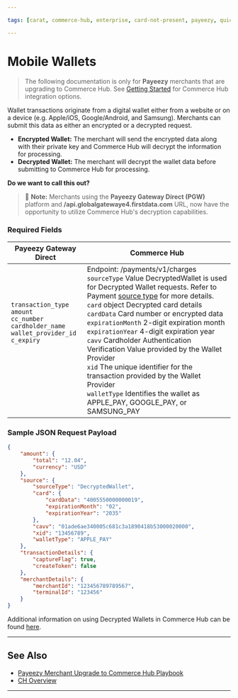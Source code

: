 ```yaml
---

tags: [carat, commerce-hub, enterprise, card-not-present, payeezy, quick-keys, batch-upload]

---
```


# Mobile Wallets

<!-- theme: danger -->
>  The following documentation is only for **Payeezy** merchants that are upgrading to Commerce Hub. See [Getting Started](?path=docs/Getting-Started/Getting-Started-General.md) for Commerce Hub integration options.

Wallet transactions originate from a digital wallet either from a website or on a device (e.g. Apple/iOS, Google/Android, and Samsung). Merchants can submit this data as either an encrypted or a decrypted request.

- **Encrypted Wallet:** The merchant will send the encrypted data along with their private key and Commerce Hub will decrypt the information for processing.
- **Decrypted Wallet:** The merchant will decrypt the wallet data before submitting to Commerce Hub for processing.

**Do we want to call this out?**
> :memo: **Note:** Merchants using the **Payeezy Gateway Direct (PGW)** platform and **/api.globalgatewaye4.firstdata.com** URL, now have the opportunity to utilize Commerce Hub's decryption capabilities.


<!--type: tab
titles: Encrypted Wallet, Decrypted Wallet
-->



<!--
type: tab
-->

### Required Fields

|Payeezy Gateway Direct|Commerce Hub|
|-------|-----|
|`transaction_type` <br> `amount` <br> `cc_number` <br> `cardholder_name` <br> `wallet_provider_id` <br> `c_expiry`<br><br><br><br><br> | Endpoint:  /payments/v1/charges <br> `sourceType` Value DecryptedWallet is used for Decrypted Wallet requests. Refer to Payment [source type](?path=docs/Resources/Guides/Payment-Sources/Source-Type.md) for more details. <br> `card` object Decrypted card details <br> `cardData` Card number or encrypted data <br> `expirationMonth` 2-digit expiration month <br> `expirationYear` 4-digit expiration year <br> `cavv` Cardholder Authentication Verification Value provided by the Wallet Provider <br> `xid` The unique identifier for the transaction provided by the Wallet Provider <br> `walletType` Identifies the wallet as APPLE_PAY, GOOGLE_PAY, or SAMSUNG_PAY |


### Sample JSON Request Payload

```json
{
	"amount": {
		"total": "12.04",
		"currency": "USD"
	},
	"source": {
		"sourceType": "DecryptedWallet",
		"card": {
			"cardData": "4005550000000019",
			"expirationMonth": "02",
			"expirationYear": "2035"
		},
		"cavv": "01ade6ae340005c681c3a1890418b53000020000",
		"xid": "13456789",
		"walletType": "APPLE_PAY"
	},
	"transactionDetails": {
		"captureFlag": true,
		"createToken": false
	},
	"merchantDetails": {
		"merchantId": "123456789789567",
		"terminalId": "123456"
	}
}

```

Additional information on using Decrypted Wallets in Commerce Hub can be found [here](?path=docs/Resources/Guides/Payment-Sources/Decrypted-Wallet.md).

<!-- type: tab-end -->

---

## See Also

- [Payeezy Merchant Upgrade to Commerce Hub Playbook](?path=docs/Resources/Guides/Payeezy/PayeezyUpgradetoCHGuideLandingPage.md)
- [CH Overview](?path=docs/Getting-Started/Getting-Started-General.md)



---
